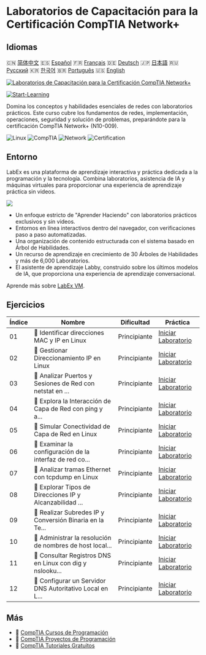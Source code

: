 # Laboratorios de Capacitación para la Certificación CompTIA Network+

## Idiomas

🇨🇳 [简体中文](README_zh.md) 🇪🇸 [Español](README_es.md) 🇫🇷 [Français](README_fr.md) 🇩🇪 [Deutsch](README_de.md) 🇯🇵 [日本語](README_ja.md) 🇷🇺 [Русский](README_ru.md) 🇰🇷 [한국어](README_ko.md) 🇧🇷 [Português](README_pt.md) 🇺🇸 [English](README.md) 

[![Laboratorios de Capacitación para la Certificación CompTIA Network+](https://cover-creator.labex.io/comptia-network-plus-training-labs.png?lang=es)](https://labex.io/es/courses/comptia-network-plus-training-labs)

[![Start-Learning](https://img.shields.io/badge/Start-Learning-whitesmoke?style=for-the-badge)](https://labex.io/es/courses/comptia-network-plus-training-labs)

Domina los conceptos y habilidades esenciales de redes con laboratorios prácticos. Este curso cubre los fundamentos de redes, implementación, operaciones, seguridad y solución de problemas, preparándote para la certificación CompTIA Network+ (N10-009).

![Linux](https://img.shields.io/badge/Linux-whitesmoke?style=for-the-badge&logo=linux)
![CompTIA](https://img.shields.io/badge/CompTIA-whitesmoke?style=for-the-badge&logo=comptia)
![Network](https://img.shields.io/badge/Network-whitesmoke?style=for-the-badge&logo=network)
![Certification](https://img.shields.io/badge/Certification-whitesmoke?style=for-the-badge&logo=certification)


## Entorno

LabEx es una plataforma de aprendizaje interactiva y práctica dedicada a la programación y la tecnología. Combina laboratorios, asistencia de IA y máquinas virtuales para proporcionar una experiencia de aprendizaje práctica sin videos.

![](https://tutorial-screenshot.getvm.io/images/vm-1725247253.png)

- Un enfoque estricto de "Aprender Haciendo" con laboratorios prácticos exclusivos y sin videos.
- Entornos en línea interactivos dentro del navegador, con verificaciones paso a paso automatizadas.
- Una organización de contenido estructurada con el sistema basado en Árbol de Habilidades.
- Un recurso de aprendizaje en crecimiento de 30 Árboles de Habilidades y más de 6,000 Laboratorios.
- El asistente de aprendizaje Labby, construido sobre los últimos modelos de IA, que proporciona una experiencia de aprendizaje conversacional.

Aprende más sobre [LabEx VM](https://support.labex.io/using-labex/virtual-machine).

## Ejercicios

|   Índice | Nombre                                                   | Dificultad   | Práctica                                                                                                                                                       |
|----------|----------------------------------------------------------|--------------|----------------------------------------------------------------------------------------------------------------------------------------------------------------|
|       01 | 📖 Identificar direcciones MAC y IP en Linux             | Principiante | <a target='_blank' href='https://labex.io/es/tutorials/linux-identify-mac-and-ip-addresses-in-linux-592731'>Iniciar Laboratorio</a>                            |
|       02 | 📖 Gestionar Direccionamiento IP en Linux                | Principiante | <a target='_blank' href='https://labex.io/es/tutorials/linux-manage-ip-addressing-in-linux-592736'>Iniciar Laboratorio</a>                                     |
|       03 | 📖 Analizar Puertos y Sesiones de Red con netstat en ... | Principiante | <a target='_blank' href='https://labex.io/es/tutorials/linux-analyze-network-ports-and-sessions-with-netstat-in-linux-592741'>Iniciar Laboratorio</a>          |
|       04 | 📖 Explora la Interacción de Capa de Red con ping y a... | Principiante | <a target='_blank' href='https://labex.io/es/tutorials/linux-explore-network-layer-interaction-with-ping-and-arp-in-linux-592746'>Iniciar Laboratorio</a>      |
|       05 | 📖 Simular Conectividad de Capa de Red en Linux          | Principiante | <a target='_blank' href='https://labex.io/es/tutorials/linux-simulate-network-layer-connectivity-in-linux-592752'>Iniciar Laboratorio</a>                      |
|       06 | 📖 Examinar la configuración de la interfaz de red co... | Principiante | <a target='_blank' href='https://labex.io/es/tutorials/linux-examine-network-interface-settings-with-ethtool-in-linux-592759'>Iniciar Laboratorio</a>          |
|       07 | 📖 Analizar tramas Ethernet con tcpdump en Linux         | Principiante | <a target='_blank' href='https://labex.io/es/tutorials/linux-analyze-ethernet-frames-with-tcpdump-in-linux-592765'>Iniciar Laboratorio</a>                     |
|       08 | 📖 Explorar Tipos de Direcciones IP y Alcanzabilidad ... | Principiante | <a target='_blank' href='https://labex.io/es/tutorials/linux-explore-ip-address-types-and-reachability-in-linux-592780'>Iniciar Laboratorio</a>                |
|       09 | 📖 Realizar Subredes IP y Conversión Binaria en la Te... | Principiante | <a target='_blank' href='https://labex.io/es/tutorials/linux-perform-ip-subnetting-and-binary-conversion-in-the-linux-terminal-592782'>Iniciar Laboratorio</a> |
|       10 | 📖 Administrar la resolución de nombres de host local... | Principiante | <a target='_blank' href='https://labex.io/es/tutorials/linux-manage-local-hostname-resolution-in-linux-592792'>Iniciar Laboratorio</a>                         |
|       11 | 📖 Consultar Registros DNS en Linux con dig y nslooku... | Principiante | <a target='_blank' href='https://labex.io/es/tutorials/linux-query-dns-records-in-linux-with-dig-and-nslookup-592796'>Iniciar Laboratorio</a>                  |
|       12 | 📖 Configurar un Servidor DNS Autoritativo Local en L... | Principiante | <a target='_blank' href='https://labex.io/es/tutorials/linux-set-up-a-local-authoritative-dns-server-on-linux-592803'>Iniciar Laboratorio</a>                  |

## Más

- 🔗 [CompTIA Cursos de Programación](https://github.com/labex-labs/awesome-programming-courses)
- 🔗 [CompTIA Proyectos de Programación](https://github.com/labex-labs/awesome-programming-projects)
- 🔗 [CompTIA Tutoriales Gratuitos](https://github.com/labex-labs/comptia-free-tutorials)

